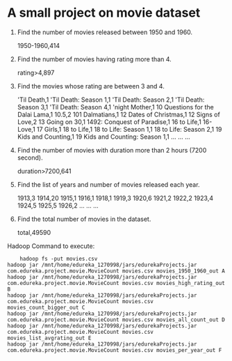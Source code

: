 # A small project on movie dataset

1. Find the number of movies released between 1950 and 1960.

    1950-1960,414
    
2. Find the number of movies having rating more than 4.

    rating>4,897
    
3. Find the movies whose rating are between 3 and 4.

    'Til Death,1
    'Til Death: Season 1,1
    'Til Death: Season 2,1
    'Til Death: Season 3,1
    'Til Death: Season 4,1
    'night  Mother,1
     10 Questions for the Dalai Lama,1
     10.5,2
     101 Dalmatians,1
     12 Dates of Christmas,1
     12 Signs of Love,2
     13 Going on 30,1
     1492: Conquest of Paradise,1
     16 to Life,1
     16-Love,1
     17 Girls,1
     18 to Life,1
     18 to Life: Season 1,1
     18 to Life: Season 2,1
     19 Kids and Counting,1
     19 Kids and Counting: Season 1,1
     ...
     ...
     ...

4. Find the number of movies with duration more than 2 hours (7200 second).

    duration>7200,641
    
5. Find the list of years and number of movies released each year.

    1913,3
    1914,20
    1915,1
    1916,1
    1918,1
    1919,3
    1920,6
    1921,2
    1922,2
    1923,4
    1924,5
    1925,5
    1926,2
    ...
    ...
    ...
    
6. Find the total number of movies in the dataset.

    total,49590

Hadoop Command to execute:

        hadoop fs -put movies.csv
	hadoop jar /mnt/home/edureka_1270998/jars/edurekaProjects.jar com.edureka.project.movie.MovieCount movies.csv movies_1950_1960_out A
	hadoop jar /mnt/home/edureka_1270998/jars/edurekaProjects.jar com.edureka.project.movie.MovieCount movies.csv movies_high_rating_out B
	hadoop jar /mnt/home/edureka_1270998/jars/edurekaProjects.jar com.edureka.project.movie.MovieCount movies.csv movies_count_bigger_out C
	hadoop jar /mnt/home/edureka_1270998/jars/edurekaProjects.jar com.edureka.project.movie.MovieCount movies.csv movies_all_count_out D
	hadoop jar /mnt/home/edureka_1270998/jars/edurekaProjects.jar com.edureka.project.movie.MovieCount movies.csv movies_list_avgrating_out E
	hadoop jar /mnt/home/edureka_1270998/jars/edurekaProjects.jar com.edureka.project.movie.MovieCount movies.csv movies_per_year_out F
	

